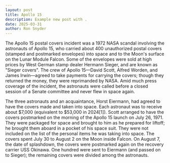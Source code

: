 ```yaml
---
layout: post
title: Apollo 15 
description: Example new post with .
date: 2025-03-31
author: Ron Snyder
---
```


The Apollo 15 postal covers incident was a 1972 NASA scandal involving the astronauts of Apollo 15, who carried about 400 unauthorized postal covers (stamped and postmarked envelopes) into space and to the Moon's surface on the Lunar Module Falcon. Some of the envelopes were sold at high prices by West German stamp dealer Hermann Sieger, and are known as "Sieger covers". The crew of Apollo 15—David Scott, Alfred Worden, and James Irwin—agreed to take payments for carrying the covers; though they returned the money, they were reprimanded by NASA. Amid much press coverage of the incident, the astronauts were called before a closed session of a Senate committee and never flew in space again.

The three astronauts and an acquaintance, Horst Eiermann, had agreed to have the covers made and taken into space. Each astronaut was to receive about $7,000 (equivalent to $53,000 in 2024[1]). Scott arranged to have the covers postmarked on the morning of the Apollo 15 launch on July 26, 1971. They were packaged for space and brought to him as he prepared for liftoff; he brought them aboard in a pocket of his space suit. They were not included on the list of the personal items he was taking into space. The covers spent July 30 to August 2 on the Moon inside Falcon. On August 7, the date of splashdown, the covers were postmarked again on the recovery carrier USS Okinawa. One hundred were sent to Eiermann (and passed on to Sieger); the remaining covers were divided among the astronauts.

